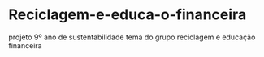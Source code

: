 # Reciclagem-e-educa-o-financeira
projeto 9º ano de sustentabilidade tema do grupo reciclagem e educação financeira
